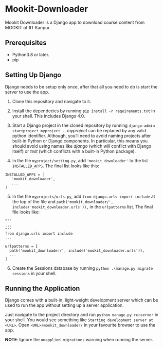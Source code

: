 # Mookit-Downloader
Mookit Downloader is a Django app to download course content from MOOKIT of IIT Kanpur.

## Prerequisites
* Python3.8 or later.
* pip

## Setting Up Django
Django needs to be setup only once, after that all you need to do is start the server to use the app.

1. Clone this repository and navigate to it.

2. Install the dependecies by running `pip install -r requirements.txt` in your shell. This includes Django 4.0.


3. Start a Django project in the cloned repository by running `django-admin startproject myproject .`. _myproject_ can be replaced by any valid python identifier. Although, you’ll need to avoid naming projects after built-in Python or Django components. In particular, this means you should avoid using names like _django_ (which will conflict with Django itself) or _test_ (which conflicts with a built-in Python package).

4. In the file `myproject/setting.py`, add `'mookit_downloader'` to the list `INSTALLED_APPS`. The final list looks like this:
```python3
INSTALLED_APPS = [
   'mookit_downloader',
   ...
]
  ```

5. In the file `myprojects/urls.py`, add `from django.urls import include` at the top of the file and `path('mookit_downloader/', include('mookit_downloader.urls')),` in the `urlpatterns` list. The final file looks like:
```python3
"""
...
"""
from django.urls import include
...

urlpatterns = [
  path('mookit_downloader/', include('mookit_downloader.urls')),
  ...
]
```

6. Create the Sessions database by running `python .\manage.py migrate sessions` in your shell.

## Running the Application
Django comes with a built-in, light-weight development server which can be used to run the app without setting up a server application.

Just navigate to the project directory and run `python manage.py runserver` in your shell. You would see something like `Starting development server at <URL>`. Open `<URL>/mookit_downloader/` in your favourite browser to use the app.

**NOTE**: Ignore the `unapplied migrations` warning when running the server.
